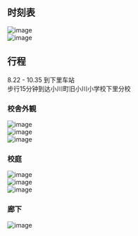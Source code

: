 ## 时刻表
![image](https://github.com/user-attachments/assets/f979dbc2-b181-4827-aedb-994bf37a9b2f)  
![image](https://github.com/user-attachments/assets/b7ea9eac-ec48-48b1-9e61-f29a0ad5e5cf)  

## 行程
8.22 - 10.35 到下里车站  
步行15分钟到达小川町旧小川小学校下里分校  

### 校舎外観
![image](https://github.com/user-attachments/assets/44c4e09c-f426-47c9-a6bf-0102e10258bc)  
![image](https://github.com/user-attachments/assets/e9340550-76cc-4a7d-b8f2-d9539a989e03)  
![image](https://github.com/user-attachments/assets/5275ff8a-2ac4-4dfc-98ac-47aca5552994)  

### 校庭
![image](https://github.com/user-attachments/assets/3a98a602-ec86-4fd7-83e7-c634ae2e76f3)  
![image](https://github.com/user-attachments/assets/6d783106-da2e-4425-88e3-abe1012a6d06)  
![image](https://github.com/user-attachments/assets/69de09d7-6389-48aa-a396-8d4de55eea08)  

### 廊下
![image](https://github.com/user-attachments/assets/c87bc04e-bee6-4453-8e6b-4635333bcb39)  


